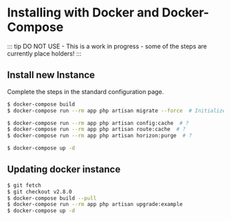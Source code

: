 # Installing with Docker and Docker-Compose

::: tip 
DO NOT USE - This is a work in progress - some of the steps are currently place holders!
:::


## Install new Instance
Complete the steps in the standard configuration page.

```bash
$ docker-compose build
$ docker-compose run --rm app php artisan migrate --force  # Initializes an empty DB

$ docker-compose run --rm app php artisan config:cache  # ?
$ docker-compose run --rm app php artisan route:cache  # ?
$ docker-compose run --rm app php artisan horizon:purge  # ?

$ docker-compose up -d
```

## Updating docker instance

```bash
$ git fetch
$ git checkout v2.8.0
$ docker-compose build --pull
$ docker-compose run --rm app php artisan upgrade:example
$ docker-compose up -d
```
